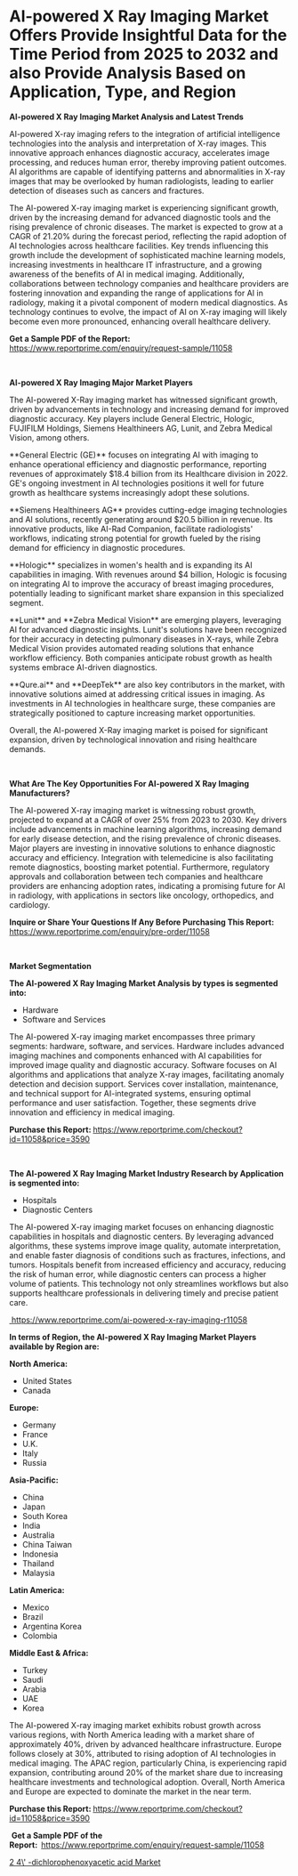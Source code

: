 <p><h1>AI-powered X Ray Imaging Market Offers Provide Insightful Data for the Time Period from 2025 to 2032 and also Provide Analysis Based on Application, Type, and Region</h1></p><p><strong>AI-powered X Ray Imaging Market Analysis and Latest Trends</strong></p>
<p><p>AI-powered X-ray imaging refers to the integration of artificial intelligence technologies into the analysis and interpretation of X-ray images. This innovative approach enhances diagnostic accuracy, accelerates image processing, and reduces human error, thereby improving patient outcomes. AI algorithms are capable of identifying patterns and abnormalities in X-ray images that may be overlooked by human radiologists, leading to earlier detection of diseases such as cancers and fractures.</p><p>The AI-powered X-ray imaging market is experiencing significant growth, driven by the increasing demand for advanced diagnostic tools and the rising prevalence of chronic diseases. The market is expected to grow at a CAGR of 21.20% during the forecast period, reflecting the rapid adoption of AI technologies across healthcare facilities. Key trends influencing this growth include the development of sophisticated machine learning models, increasing investments in healthcare IT infrastructure, and a growing awareness of the benefits of AI in medical imaging. Additionally, collaborations between technology companies and healthcare providers are fostering innovation and expanding the range of applications for AI in radiology, making it a pivotal component of modern medical diagnostics. As technology continues to evolve, the impact of AI on X-ray imaging will likely become even more pronounced, enhancing overall healthcare delivery.</p></p>
<p><strong>Get a Sample PDF of the Report:&nbsp;</strong> <a href="https://www.reportprime.com/enquiry/request-sample/11058?utm_campaign=3091&utm_medium=2&utm_source=Github&utm_content=ia&utm_term=20032025&utm_id=ai-powered-x-ray-imaging">https://www.reportprime.com/enquiry/request-sample/11058</a></p>
<p>&nbsp;</p>
<p><strong>AI-powered X Ray Imaging Major Market Players</strong></p>
<p><p>The AI-powered X-Ray imaging market has witnessed significant growth, driven by advancements in technology and increasing demand for improved diagnostic accuracy. Key players include General Electric, Hologic, FUJIFILM Holdings, Siemens Healthineers AG, Lunit, and Zebra Medical Vision, among others.</p><p>**General Electric (GE)** focuses on integrating AI with imaging to enhance operational efficiency and diagnostic performance, reporting revenues of approximately $18.4 billion from its Healthcare division in 2022. GE's ongoing investment in AI technologies positions it well for future growth as healthcare systems increasingly adopt these solutions.</p><p>**Siemens Healthineers AG** provides cutting-edge imaging technologies and AI solutions, recently generating around $20.5 billion in revenue. Its innovative products, like AI-Rad Companion, facilitate radiologists' workflows, indicating strong potential for growth fueled by the rising demand for efficiency in diagnostic procedures.</p><p>**Hologic** specializes in women's health and is expanding its AI capabilities in imaging. With revenues around $4 billion, Hologic is focusing on integrating AI to improve the accuracy of breast imaging procedures, potentially leading to significant market share expansion in this specialized segment.</p><p>**Lunit** and **Zebra Medical Vision** are emerging players, leveraging AI for advanced diagnostic insights. Lunit's solutions have been recognized for their accuracy in detecting pulmonary diseases in X-rays, while Zebra Medical Vision provides automated reading solutions that enhance workflow efficiency. Both companies anticipate robust growth as health systems embrace AI-driven diagnostics.</p><p>**Qure.ai** and **DeepTek** are also key contributors in the market, with innovative solutions aimed at addressing critical issues in imaging. As investments in AI technologies in healthcare surge, these companies are strategically positioned to capture increasing market opportunities.</p><p>Overall, the AI-powered X-Ray imaging market is poised for significant expansion, driven by technological innovation and rising healthcare demands.</p></p>
<p>&nbsp;</p>
<p><strong>What Are The Key Opportunities For AI-powered X Ray Imaging Manufacturers?</strong></p>
<p><p>The AI-powered X-ray imaging market is witnessing robust growth, projected to expand at a CAGR of over 25% from 2023 to 2030. Key drivers include advancements in machine learning algorithms, increasing demand for early disease detection, and the rising prevalence of chronic diseases. Major players are investing in innovative solutions to enhance diagnostic accuracy and efficiency. Integration with telemedicine is also facilitating remote diagnostics, boosting market potential. Furthermore, regulatory approvals and collaboration between tech companies and healthcare providers are enhancing adoption rates, indicating a promising future for AI in radiology, with applications in sectors like oncology, orthopedics, and cardiology.</p></p>
<p><strong>Inquire or Share Your Questions If Any Before Purchasing This Report:</strong> <a href="https://www.reportprime.com/enquiry/pre-order/11058?utm_campaign=3091&utm_medium=2&utm_source=Github&utm_content=ia&utm_term=20032025&utm_id=ai-powered-x-ray-imaging">https://www.reportprime.com/enquiry/pre-order/11058</a></p>
<p>&nbsp;</p>
<p><strong>Market Segmentation</strong></p>
<p><strong>The AI-powered X Ray Imaging Market Analysis by types is segmented into:</strong></p>
<p><ul><li>Hardware</li><li>Software and Services</li></ul></p>
<p><p>The AI-powered X-ray imaging market encompasses three primary segments: hardware, software, and services. Hardware includes advanced imaging machines and components enhanced with AI capabilities for improved image quality and diagnostic accuracy. Software focuses on AI algorithms and applications that analyze X-ray images, facilitating anomaly detection and decision support. Services cover installation, maintenance, and technical support for AI-integrated systems, ensuring optimal performance and user satisfaction. Together, these segments drive innovation and efficiency in medical imaging.</p></p>
<p><strong>Purchase this Report:&nbsp;</strong><a href="https://www.reportprime.com/checkout?id=11058&price=3590&utm_campaign=3091&utm_medium=2&utm_source=Github&utm_content=ia&utm_term=20032025&utm_id=ai-powered-x-ray-imaging">https://www.reportprime.com/checkout?id=11058&price=3590</a></p>
<p>&nbsp;</p>
<p><strong>The AI-powered X Ray Imaging Market Industry Research by Application is segmented into:</strong></p>
<p><ul><li>Hospitals</li><li>Diagnostic Centers</li></ul></p>
<p><p>The AI-powered X-ray imaging market focuses on enhancing diagnostic capabilities in hospitals and diagnostic centers. By leveraging advanced algorithms, these systems improve image quality, automate interpretation, and enable faster diagnosis of conditions such as fractures, infections, and tumors. Hospitals benefit from increased efficiency and accuracy, reducing the risk of human error, while diagnostic centers can process a higher volume of patients. This technology not only streamlines workflows but also supports healthcare professionals in delivering timely and precise patient care.</p></p>
<p><a href="https://www.reportprime.com/ai-powered-x-ray-imaging-r11058?utm_campaign=3091&utm_medium=2&utm_source=Github&utm_content=ia&utm_term=20032025&utm_id=ai-powered-x-ray-imaging">&nbsp;https://www.reportprime.com/ai-powered-x-ray-imaging-r11058</a></p>
<p><strong>In terms of Region, the AI-powered X Ray Imaging Market Players available by Region are:</strong></p>
<p>
    <p> <strong> North America: </strong>
        <ul>
            <li>United States</li>
            <li>Canada</li>
        </ul>
        </p> 
    <p> <strong> Europe: </strong>
        <ul>
            <li>Germany</li>
            <li>France</li>
            <li>U.K.</li>
            <li>Italy</li>
            <li>Russia</li>
        </ul>
        </p> 
    <p> <strong> Asia-Pacific: </strong>
        <ul>
            <li>China</li>
            <li>Japan</li>
            <li>South Korea</li>
            <li>India</li>
            <li>Australia</li>
            <li>China Taiwan</li>
            <li>Indonesia</li>
            <li>Thailand</li>
            <li>Malaysia</li>
        </ul>
        </p> 
    <p> <strong> Latin America: </strong>
        <ul>
            <li>Mexico</li>
            <li>Brazil</li>
            <li>Argentina Korea</li>
            <li>Colombia</li>
        </ul>
        </p> 
    <p> <strong> Middle East & Africa: </strong>
        <ul>
            <li>Turkey</li>
            <li>Saudi</li>
            <li>Arabia</li>
            <li>UAE</li>
            <li>Korea</li>
        </ul>
    </p>
    </p>
<p><p>The AI-powered X-ray imaging market exhibits robust growth across various regions, with North America leading with a market share of approximately 40%, driven by advanced healthcare infrastructure. Europe follows closely at 30%, attributed to rising adoption of AI technologies in medical imaging. The APAC region, particularly China, is experiencing rapid expansion, contributing around 20% of the market share due to increasing healthcare investments and technological adoption. Overall, North America and Europe are expected to dominate the market in the near term.</p></p>
<p><strong>Purchase this Report: </strong><a href="https://www.reportprime.com/checkout?id=11058&price=3590&utm_campaign=3091&utm_medium=2&utm_source=Github&utm_content=ia&utm_term=20032025&utm_id=ai-powered-x-ray-imaging">https://www.reportprime.com/checkout?id=11058&price=3590</a></p>
<p>&nbsp;<strong>Get a Sample PDF of the Report:&nbsp;&nbsp;</strong><a href="https://www.reportprime.com/enquiry/request-sample/11058?utm_campaign=3091&utm_medium=2&utm_source=Github&utm_content=ia&utm_term=20032025&utm_id=ai-powered-x-ray-imaging">https://www.reportprime.com/enquiry/request-sample/11058</a></p>
<p><strong></strong></p>
<p><p><a href="https://github.com/ugurgyuri/Market-Research-Report-List-1/blob/main/2-4-dichlorophenoxyacetic-acid-market.md?utm_campaign=3091&utm_medium=2&utm_source=Github&utm_content=ia&utm_term=20032025&utm_id=ai-powered-x-ray-imaging">2 4\' -dichlorophenoxyacetic acid Market</a></p></p>